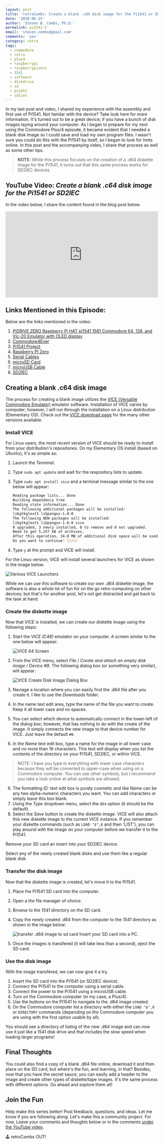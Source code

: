 ```yaml
---
layout: post
title: 'retroCombs: Create a blank .c64 disk image for the Pi1541 or SD2IEC'
date: '2020-06-25'
author: 'Steven B. Combs, Ph.D.'
permalink: pi1541-2
email: 'steven.combs@gmail.com'
comments: 'yes'
category: retro
tags:
  - commodore
  - retro
  - plus4
  - raspberrypi
  - raspberrypizero
  - 1541
  - software
  - diskdrive
  - sd
  - pi1451
  - sd2iec
---
```


In my last post and video, I shared my experience with the assembly and first use of Pi1541. Not familar with the device? Take look here for more information. It's turned out to be a great device; if you have a bunch of disk images laying around your computer. As I began to prepare for my next using the Commodore Plus/4 episode, it became evident that I needed a blank disk image so I could save and load my own program files. I wasn't sure you could do this with the Pi1541 by itself, so I began to look for hints online. In this post and the accompanying video, I share that process as well as some other tips.

> **NOTE:** While this process focuses on the creation of a .d64 diskette image for the Pi1541, it turns out that this same process works for SD2IEC devices.

## YouTube Video: _Create a blank .c64 disk image for the Pi1541 or SD2IEC_

In the video below, I share the content found in the blog post below.

<div style="position:relative;padding-top:56.25%;"><p><iframe src="https://www.youtube.com/embed/iiuS-cI2c6s" frameborder="0" allowfullscreen="true" mozallowfullscreen="true" webkitallowfullscreen="true" style="position:absolute;top:0;left:0;width:100%;height:100%;"></iframe></p></div>

## Links Mentioned in this Episode:

Below are the links mentioned in the video:

1. [PiDRIVE ZERO Raspberry Pi HAT pi1541 1581 Commodore 64, 128, and Vic-20 Emulator with OLED display](https://commodore4ever.net/collections/drives/products/pidrive-zero-raspberry-pi-hat-1541-1581-commodore-64-128-vic-20-emulator-oled-pi1541)
2. [Commodore4Ever](https://www.commodore4ever.net)
3. [Pi1541 Project](https://cbm-pi1541.firebaseapp.com/)
4. [Raspberry PI Zero](https://amzn.to/2V2Je6U)
5. [Serial Cables](https://www.ebay.com/itm/Serial-Cable-for-Commodore-64-C64-Disk-Drive-or-printer-1541-1571-3-ft-DIN-6-PIN/372816665018?ssPageName=STRK%3AMEBIDX%3AIT&_trksid=p2060353.m2749.l2649)
6. [microSD Card](https://amzn.to/2YjmZvp)
7. [microUSB Cable](https://amzn.to/37LGSym)
8. [SD2IEC](https://www.ebay.com/sch/i.html?_from=R40&_trksid=p2380057.m570.l1313.TR3.TRC1.A0.H0.Xsd2iec.TRS0&_nkw=sd2iec&_sacat=0)

## Creating a blank .c64 disk image

The process for creating a blank image utilizes the [VICE (Versatile Commodore Emulator)](https://vice-emu.sourceforge.io/) emulator software. Installation of VICE varies by computer; however, I will run through the installation on a Linux distribution (Elementary OS). Check out the [VICE download page](https://vice-emu.sourceforge.io/index.html#download) for the many other versions available.

### Install VICE

For Linux users, the most recent version of VICE should be ready to install from your distribution's repositories. On my Elementary OS install (based on Ubuntu), it's as simple as:

1. Launch the _Terminal_.
2. Type `sudo apt update` and wait for the respository lists to update.
3. Type `sudo apt install vice` and a terminal message similar to the one below will appear:

    ```bash
    Reading package lists... Done
    Building dependency tree
    Reading state information... Done
    The following additional packages will be installed:
    libgtkglext1 libpangox-1.0-0
    The following NEW packages will be installed:
    libgtkglext1 libpangox-1.0-0 vice
    0 upgraded, 3 newly installed, 0 to remove and 0 not upgraded.
    Need to get 5,257 kB of archives.
    After this operation, 34.0 MB of additional disk space will be used.
    Do you want to continue? [Y/n]
    ```

4. Type `y` at the prompt and VICE will install.

For the Linux version, VICE will install several launchers for VICE as shown in the image below:

![Various VICE Launchers](/pi1541/images/vice-versions.png)

While we can use this software to create our own .d64 diskette image, the software is also a whole lot of fun for on the go retro-computing on other devices; but that's for another post, let's not get distracted and get back to the task at hand.

### Create the diskette image

Now that VICE is installed, we can create our diskette image using the following steps:

1. Start the _VICE (C46)_ emulator on your computer. A screen similar to the one below will appear:

    ![VICE 64 Screen](/pi1541/images/vice64.png)

2. From the VICE menu, select _File_ / _Create and attach an empty disk image_ / _Device #8_. The following dialog box (or something very similar), will appear:

    ![VICE Create Disk Image Dialog Box](/pi1541/images/create-image-dialog.png)

3. Naviage a location where you can easily find the .d64 file after you create it. I like to use the _Downloads_ folder.
3. In the name text edit area, type the name of the file you want to create. Keep it all lower case and no spaces.
4. You can select which device to automatically connect in the lower-left of the dialog box; however, that has nothing to do with the create of the image. It simply connects the new image to that device number for VICE. Just leave the default `#8`.
5. In the _Name_ text edit box, type a name for the image in all lower case and no more than 16 characters. This text will display when you list the contents of the directory on your Pi1541, SD2IEC, or within VICE.

> NOTE: I have you type in everything with lower case characters because they will be converted to upper-case when using on a Commodore computer. You can use other symbols, but I recommend you take a look online at what symbols are allowed.

6. The formatting _ID:_ text edit box is purely cosmetic and like _Name_ can be any two alpha-numeric characters you want. You can add characters or simply leave this box blank.
7. Using the _Type_ dropdown menu, select the `d64` option (it should be the default).
8. Select the _Save_ button to create the diskette image. VICE will also attach this new diskette image to the current VICE instance. If you remember your diskette commands (such as `LOAD "$",8` and then 'LIST'), you can play around with the image on your computer before we transfer it to the Pi1541.

Remove your SD card an insert into your SD2IEC device.

Select any of the newly created blank disks and use them like a regular blank disk.

### Transfer the disk image

Now that the diskette image is created, let's move it to the Pi1541.

1. Place the Pi1541 SD card into the computer.
2. Open a the file manager of choice.
3. Browse to the _1541_ directory on the SD card.
4. Copy the newly created .d64 from the computer to the _1541_ directory as shown in the image below:

    ![transfer .d64 image to sd card](/pi1541/images/transfer-c64-sdcard.png)
Insert your SD card into a PC.

5. Once the images is transfered (it will take less than a second), eject the SD card.

### Use the disk image

With the image transfered, we can now give it a try.

1. Insert the SD card into the Pi1541 (or SD2IEC device).
2. Connect the Pi1541 to the computer using a serial cable.
3. Connect the power to the Pi1541 using a microUSB cable.
4. Turn on the Commodore computer (in my case, a Plus/4).
5. Use the buttons on the Pi1541 to navigate to the .d64 image created.
6. On the Commodore computer list a directory with either the `LOAD "&",8` or `DIRECTORY` commands (depending on the Commodore computer you are using with the first option usable by all).

You should see a directory of listing of the new .d64 image and can now use it just like a 1541 disk drive and that includes the slow speed when loading larger programs!

## Final Thoughts

You could also find a copy of a blank .d64 file online, download it and then place on the SD card, but where's the fun, and learning, in that? Besides, now that you have the secret sauce, you can easily add a header to the image and create other types of diskette/tape images. It's the same process with different options. Go ahead and explore them all!

## Join the Fun

Help make this series better! Post feedback, questions, and ideas. Let me know if you are following along. Let's make this a community project. For now, Leave your comments and thoughts below or in the comments [under the YouTube video](https://youtu.be/iiuS-cI2c6s).

🕹️ retroCombs OUT!
